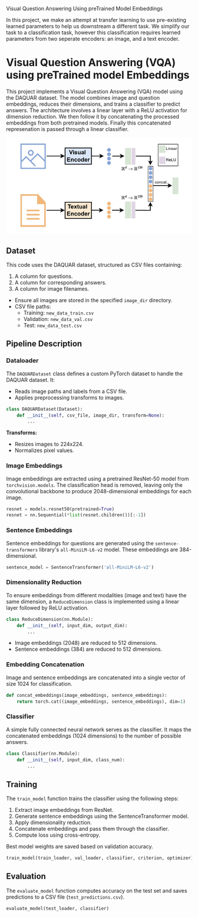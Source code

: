 Visual Question Answering Using preTrained Model Embeddings

In this project, we make an attempt at transfer learning to use pre-existing learned parameters to help us downstream a different task. We simplify our task to a classification task, however this classification requires learned parameters from two seperate encoders: an image, and a text encoder. 


# Visual Question Answering (VQA) using preTrained model Embeddings



This project implements a Visual Question Answering (VQA) model using the DAQUAR dataset. The model combines image and question embeddings, reduces their dimensions, and trains a classifier to predict answers.
The architecture involves a linear layer with a ReLU activation for dimension reduction. We then follow it by concatenating the processed embeddings from both pretrained models. Finally this concatenated represenation is passed through a linear classifier.

![Our architecture](https://github.com/Ahmed5720/Visual-Question-Answering-Model-using-Pretrained-Model-Embeddings/blob/main/Model12.jpg)



## Dataset

This code uses the DAQUAR dataset, structured as CSV files containing:
1. A column for questions.
2. A column for corresponding answers.
3. A column for image filenames.

- Ensure all images are stored in the specified `image_dir` directory.
- CSV file paths:
  - Training: `new_data_train.csv`
  - Validation: `new_data_val.csv`
  - Test: `new_data_test.csv`

## Pipeline Description

### Dataloader
The `DAQUARDataset` class defines a custom PyTorch dataset to handle the DAQUAR dataset. It:
- Reads image paths and labels from a CSV file.
- Applies preprocessing transforms to images.

```python
class DAQUARDataset(Dataset):
    def __init__(self, csv_file, image_dir, transform=None):
        ...
```
**Transforms:**
- Resizes images to 224x224.
- Normalizes pixel values.

### Image Embeddings
Image embeddings are extracted using a pretrained ResNet-50 model from `torchvision.models`. The classification head is removed, leaving only the convolutional backbone to produce 2048-dimensional embeddings for each image.

```python
resnet = models.resnet50(pretrained=True)
resnet = nn.Sequential(*list(resnet.children())[:-1])
```

### Sentence Embeddings
Sentence embeddings for questions are generated using the `sentence-transformers` library's `all-MiniLM-L6-v2` model. These embeddings are 384-dimensional.

```python
sentence_model = SentenceTransformer('all-MiniLM-L6-v2')
```

### Dimensionality Reduction
To ensure embeddings from different modalities (image and text) have the same dimension, a `ReduceDimension` class is implemented using a linear layer followed by ReLU activation.

```python
class ReduceDimension(nn.Module):
    def __init__(self, input_dim, output_dim):
        ...
```

- Image embeddings (2048) are reduced to 512 dimensions.
- Sentence embeddings (384) are reduced to 512 dimensions.

### Embedding Concatenation
Image and sentence embeddings are concatenated into a single vector of size 1024 for classification.

```python
def concat_embeddings(image_embeddings, sentence_embeddings):
    return torch.cat((image_embeddings, sentence_embeddings), dim=1)
```

### Classifier
A simple fully connected neural network serves as the classifier. It maps the concatenated embeddings (1024 dimensions) to the number of possible answers.

```python
class Classifier(nn.Module):
    def __init__(self, input_dim, class_num):
        ...
```

## Training
The `train_model` function trains the classifier using the following steps:
1. Extract image embeddings from ResNet.
2. Generate sentence embeddings using the SentenceTransformer model.
3. Apply dimensionality reduction.
4. Concatenate embeddings and pass them through the classifier.
5. Compute loss using cross-entropy.

Best model weights are saved based on validation accuracy.

```python
train_model(train_loader, val_loader, classifier, criterion, optimizer)
```

## Evaluation
The `evaluate_model` function computes accuracy on the test set and saves predictions to a CSV file (`test_predictions.csv`). 

```python
evaluate_model(test_loader, classifier)
```

